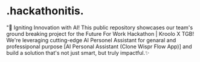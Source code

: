 # .hackathonitis.
"🚀 Igniting Innovation with AI! This public repository showcases our team's ground breaking project for the Future For Work Hackathon | Kroolo X TGB! We're leveraging cutting-edge AI Personel Assistant for genaral and professiponal purpose [AI Personal Assistant (Clone Wispr Flow App)] and build a solution that's not just smart, but truly impactful.✨
